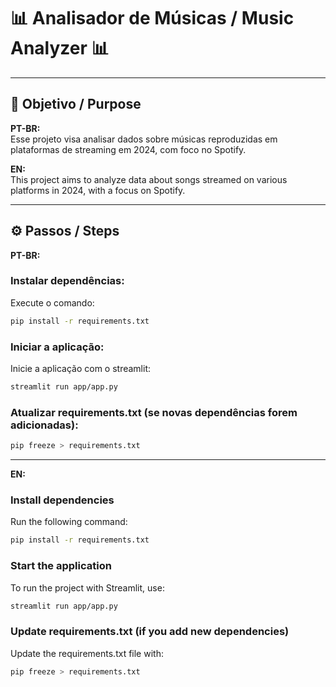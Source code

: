 # 📊 Analisador de Músicas / Music Analyzer 📊

---

## 📌 Objetivo / Purpose

**PT-BR:**  
Esse projeto visa analisar dados sobre músicas reproduzidas em plataformas de streaming em 2024, com foco no Spotify.

**EN:**  
This project aims to analyze data about songs streamed on various platforms in 2024, with a focus on Spotify.

---

## ⚙️ Passos / Steps
**PT-BR:** 

### Instalar dependências:
Execute o comando:
```bash
pip install -r requirements.txt
```

### Iniciar a aplicação:
Inicie a aplicação com o streamlit:
```bash
streamlit run app/app.py
```

### Atualizar requirements.txt (se novas dependências forem adicionadas):
```bash
pip freeze > requirements.txt
```

---

**EN:**  

### Install dependencies
Run the following command:
```bash
pip install -r requirements.txt
```

### Start the application
To run the project with Streamlit, use:
```bash
streamlit run app/app.py
```

### Update requirements.txt (if you add new dependencies)
Update the requirements.txt file with:
```bash
pip freeze > requirements.txt
```

